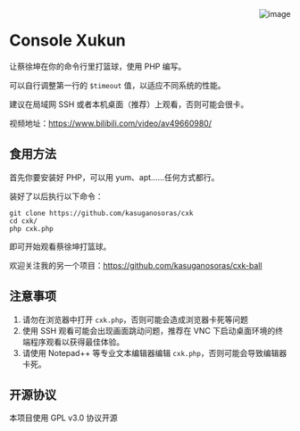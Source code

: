 <img src='https://i.imgur.com/8oyTKg7.png' alt='image' align=right />

# Console Xukun

让蔡徐坤在你的命令行里打篮球，使用 PHP 编写。

可以自行调整第一行的 `$timeout` 值，以适应不同系统的性能。

建议在局域网 SSH 或者本机桌面（推荐）上观看，否则可能会很卡。

视频地址：https://www.bilibili.com/video/av49660980/

## 食用方法

首先你要安装好 PHP，可以用 yum、apt……任何方式都行。

装好了以后执行以下命令：

```
git clone https://github.com/kasuganosoras/cxk
cd cxk/
php cxk.php
```
即可开始观看蔡徐坤打篮球。

欢迎关注我的另一个项目：https://github.com/kasuganosoras/cxk-ball

## 注意事项

1. 请勿在浏览器中打开 `cxk.php`，否则可能会造成浏览器卡死等问题
2. 使用 SSH 观看可能会出现画面跳动问题，推荐在 VNC 下启动桌面环境的终端程序观看以获得最佳体验。
3. 请使用 Notepad++ 等专业文本编辑器编辑 `cxk.php`，否则可能会导致编辑器卡死。

## 开源协议

本项目使用 GPL v3.0 协议开源

